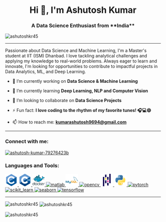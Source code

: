 <h1 align="center">Hi 👋, I'm Ashutosh Kumar</h1>
<h3 align="center">A Data Science Enthusiast from **India**</h3>

<p align="left"> <img src="https://komarev.com/ghpvc/?username=ashutoshkr45&label=Profile%20views&color=0e75b6&style=flat" alt="ashutoshkr45" /> </p>

---

<p>Passionate about Data Science and Machine Learning, I'm a Master's student at IIT (ISM) Dhanbad. I love tackling analytical challenges and applying my knowledge to real-world problems. Always eager to learn and innovate, I'm looking for opportunities to contribute to impactful projects in Data Analytics, ML, and Deep Learning.</p>

- 🔭 I’m currently working on **Data Science & Machine Learning**

- 🌱 I’m currently learning **Deep Learning, NLP and Computer Vision**

- 👯 I’m looking to collaborate on **Data Science Projects**

- ⚡ Fun fact: **I love coding to the rhythm of my favorite tunes! 🎧💻😄**

- 📫 How to reach me: **kumarashutosh9694@gmail.com**

---

<h3 align="left">Connect with me:</h3>
<p align="left">
<a href="https://linkedin.com/in/ashutosh-kumar-79276423b" target="blank"><img align="center" src="https://raw.githubusercontent.com/rahuldkjain/github-profile-readme-generator/master/src/images/icons/Social/linked-in-alt.svg" alt="ashutosh-kumar-79276423b" height="30" width="40" /></a>
</p>

<h3 align="left">Languages and Tools:</h3>
<p align="left">
  <a href="https://www.cprogramming.com/" target="_blank" rel="noreferrer">
    <img src="https://raw.githubusercontent.com/devicons/devicon/master/icons/c/c-original.svg" alt="c" width="40" height="40"/> 
  </a>
  <a href="https://www.w3schools.com/cpp/" target="_blank" rel="noreferrer">
    <img src="https://raw.githubusercontent.com/devicons/devicon/master/icons/cplusplus/cplusplus-original.svg" alt="cplusplus" width="40" height="40"/> 
  </a>
  <a href="https://www.docker.com/" target="_blank" rel="noreferrer">
    <img src="https://raw.githubusercontent.com/devicons/devicon/master/icons/docker/docker-original-wordmark.svg" alt="docker" width="40" height="40"/> 
  </a>
  <a href="https://www.mathworks.com/" target="_blank" rel="noreferrer">
    <img src="https://upload.wikimedia.org/wikipedia/commons/2/21/Matlab_Logo.png" alt="matlab" width="40" height="40"/> 
  </a>
  <a href="https://www.mysql.com/" target="_blank" rel="noreferrer">
    <img src="https://raw.githubusercontent.com/devicons/devicon/master/icons/mysql/mysql-original-wordmark.svg" alt="mysql" width="40" height="40"/> 
  </a>
  <a href="https://opencv.org/" target="_blank" rel="noreferrer">
    <img src="https://www.vectorlogo.zone/logos/opencv/opencv-icon.svg" alt="opencv" width="40" height="40"/> 
  </a>
  <a href="https://pandas.pydata.org/" target="_blank" rel="noreferrer">
    <img src="https://raw.githubusercontent.com/devicons/devicon/2ae2a900d2f041da66e950e4d48052658d850630/icons/pandas/pandas-original.svg" alt="pandas" width="40" height="40"/> 
  </a>
  <a href="https://www.python.org" target="_blank" rel="noreferrer">
    <img src="https://raw.githubusercontent.com/devicons/devicon/master/icons/python/python-original.svg" alt="python" width="40" height="40"/> 
  </a>
  <a href="https://pytorch.org/" target="_blank" rel="noreferrer">
    <img src="https://www.vectorlogo.zone/logos/pytorch/pytorch-icon.svg" alt="pytorch" width="40" height="40"/> 
  </a>
  <a href="https://scikit-learn.org/" target="_blank" rel="noreferrer">
    <img src="https://upload.wikimedia.org/wikipedia/commons/0/05/Scikit_learn_logo_small.svg" alt="scikit_learn" width="40" height="40"/> 
  </a>
  <a href="https://seaborn.pydata.org/" target="_blank" rel="noreferrer">
    <img src="https://seaborn.pydata.org/_images/logo-mark-lightbg.svg" alt="seaborn" width="40" height="40"/> 
  </a>
  <a href="https://www.tensorflow.org" target="_blank" rel="noreferrer">
    <img src="https://www.vectorlogo.zone/logos/tensorflow/tensorflow-icon.svg" alt="tensorflow" width="40" height="40"/> 
  </a>
</p>

---

<p><img align="left" src="https://github-readme-stats.vercel.app/api/top-langs?username=ashutoshkr45&show_icons=true&locale=en&layout=compact" alt="ashutoshkr45" /></p>

<p>&nbsp;<img align="center" src="https://github-readme-stats.vercel.app/api?username=ashutoshkr45&show_icons=true&locale=en" alt="ashutoshkr45" /></p>

<p><img align="center" src="https://github-readme-streak-stats.herokuapp.com/?user=ashutoshkr45&" alt="ashutoshkr45" /></p>
